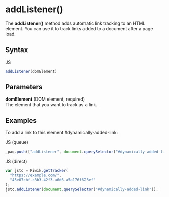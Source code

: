 # addListener()

The **addListener()** method adds automatic link tracking to an HTML
element. You can use it to track links added to a document after a page
load.

## Syntax

<div class="tabs">

<div class="group-tab">

JS

``` javascript
addListener(domElement)
```

</div>

</div>

## Parameters

**domElement** (DOM element, required)  
The element that you want to track as a link.

## Examples

To add a link to this element \#dynamically-added-link:

<div class="tabs">

<div class="group-tab">

JS (queue)

``` javascript
_paq.push(["addListener", document.querySelector("#dynamically-added-link")]);
```

</div>

<div class="group-tab">

JS (direct)

``` javascript
var jstc = Piwik.getTracker(
  "https://example.com/",
  "45e07cbf-c8b3-42f3-a6d6-a5a176f623ef"
);
jstc.addListener(document.querySelector("#dynamically-added-link"));
```

</div>

</div>
